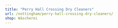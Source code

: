 ```yaml
---
title: "Perry Hall Crossing Dry Cleaners"
url: /nottingham/perry-hall-crossing-dry-cleaners/
shop: Wäscherei
---
```

